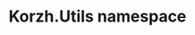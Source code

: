 ---
title: Korzh.Utils namespace
slug: api-reference/korzh-easyquery/korzh-utils-namespace/__section
---